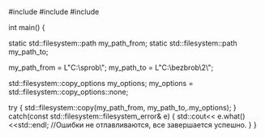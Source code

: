 #include <iostream>
#include <string>
#include <filesystem>

int main()
{

static std::filesystem::path my_path_from;
static std::filesystem::path my_path_to;

my_path_from = L"С:\\sprob\\";
my_path_to =   L"С:\\bezbrob\\2\\";


std::filesystem::copy_options my_options;
my_options = std::filesystem::copy_options::none;

try
{
std::filesystem::copy(my_path_from, my_path_to,.my_options);
}
catch(const std::filesystem::filesystem_error& e)
{
std::cout<< e.what()<<std::endl;   //Ошибки не отлавливаются, все завершается успешно.
}
}
